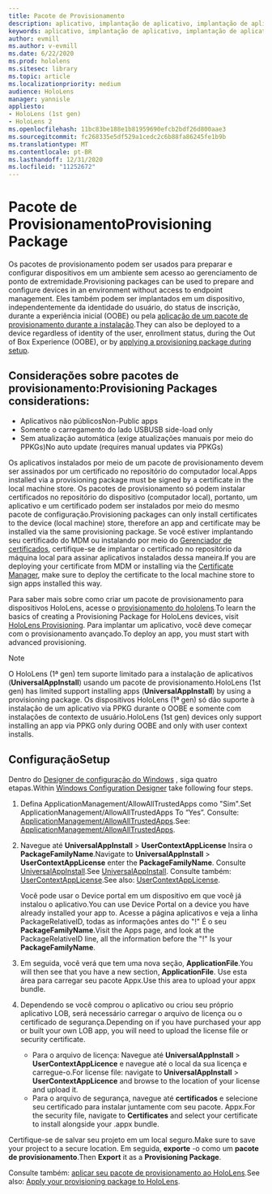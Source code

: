 ```yaml
---
title: Pacote de Provisionamento
description: aplicativo, implantação de aplicativo, implantação de aplicativo empresarial, provisionamento
keywords: aplicativo, implantação de aplicativo, implantação de aplicativo empresarial, provisionamento
author: evmill
ms.author: v-evmill
ms.date: 6/22/2020
ms.prod: hololens
ms.sitesec: library
ms.topic: article
ms.localizationpriority: medium
audience: HoloLens
manager: yannisle
appliesto:
- HoloLens (1st gen)
- HoloLens 2
ms.openlocfilehash: 11bc83be188e1b81959690efcb2bdf26d800aae3
ms.sourcegitcommit: fc268335e5df529a1cedc2c6b88fa86245fe1b9b
ms.translationtype: MT
ms.contentlocale: pt-BR
ms.lasthandoff: 12/31/2020
ms.locfileid: "11252672"
---
```

# <span data-ttu-id="2b00c-104">Pacote de Provisionamento</span><span class="sxs-lookup"><span data-stu-id="2b00c-104">Provisioning Package</span></span>

<span data-ttu-id="2b00c-105">Os pacotes de provisionamento podem ser usados para preparar e configurar dispositivos em um ambiente sem acesso ao gerenciamento de ponto de extremidade.</span><span class="sxs-lookup"><span data-stu-id="2b00c-105">Provisioning packages can be used to prepare and configure devices in an environment without access to endpoint management.</span></span> <span data-ttu-id="2b00c-106">Eles também podem ser implantados em um dispositivo, independentemente da identidade do usuário, do status de inscrição, durante a experiência inicial (OOBE) ou pela [aplicação de um pacote de provisionamento durante a instalação](https://docs.microsoft.com/hololens/hololens-provisioning##apply-a-provisioning-package-to-hololens-during-setup).</span><span class="sxs-lookup"><span data-stu-id="2b00c-106">They can also be deployed to a device regardless of identity of the user, enrollment status, during the Out of Box Experience (OOBE), or by [applying a provisioning package during setup](https://docs.microsoft.com/hololens/hololens-provisioning##apply-a-provisioning-package-to-hololens-during-setup).</span></span>

## <span data-ttu-id="2b00c-107">Considerações sobre pacotes de provisionamento:</span><span class="sxs-lookup"><span data-stu-id="2b00c-107">Provisioning Packages considerations:</span></span>

* <span data-ttu-id="2b00c-108">Aplicativos não públicos</span><span class="sxs-lookup"><span data-stu-id="2b00c-108">Non-Public apps</span></span>
* <span data-ttu-id="2b00c-109">Somente o carregamento do lado USB</span><span class="sxs-lookup"><span data-stu-id="2b00c-109">USB side-load only</span></span>
* <span data-ttu-id="2b00c-110">Sem atualização automática (exige atualizações manuais por meio do PPKGs)</span><span class="sxs-lookup"><span data-stu-id="2b00c-110">No auto update (requires manual updates via PPKGs)</span></span>

<span data-ttu-id="2b00c-111">Os aplicativos instalados por meio de um pacote de provisionamento devem ser assinados por um certificado no repositório do computador local.</span><span class="sxs-lookup"><span data-stu-id="2b00c-111">Apps installed via a provisioning package must be signed by a certificate in the local machine store.</span></span> <span data-ttu-id="2b00c-112">Os pacotes de provisionamento só podem instalar certificados no repositório do dispositivo (computador local), portanto, um aplicativo e um certificado podem ser instalados por meio do mesmo pacote de configuração.</span><span class="sxs-lookup"><span data-stu-id="2b00c-112">Provisioning packages can only install certificates to the device (local machine) store, therefore an app and certificate may be installed via the same provisioning package.</span></span> <span data-ttu-id="2b00c-113">Se você estiver implantando seu certificado do MDM ou instalando por meio do [Gerenciador de certificados](certificate-manager.md), certifique-se de implantar o certificado no repositório da máquina local para assinar aplicativos instalados dessa maneira.</span><span class="sxs-lookup"><span data-stu-id="2b00c-113">If you are deploying your certificate from MDM or installing via the [Certificate Manager](certificate-manager.md), make sure to deploy the certificate to the local machine store to sign apps installed this way.</span></span>

<span data-ttu-id="2b00c-114">Para saber mais sobre como criar um pacote de provisionamento para dispositivos HoloLens, acesse o [provisionamento do hololens](https://docs.microsoft.com/hololens/hololens-provisioning).</span><span class="sxs-lookup"><span data-stu-id="2b00c-114">To learn the basics of creating a Provisioning Package for HoloLens devices, visit [HoloLens Provisioning](https://docs.microsoft.com/hololens/hololens-provisioning).</span></span> <span data-ttu-id="2b00c-115">Para implantar um aplicativo, você deve começar com o provisionamento avançado.</span><span class="sxs-lookup"><span data-stu-id="2b00c-115">To deploy an app, you must start with advanced provisioning.</span></span>

> [!NOTE]
> <span data-ttu-id="2b00c-116">O HoloLens (1ª gen) tem suporte limitado para a instalação de aplicativos (**UniversalAppInstall**) usando um pacote de provisionamento.</span><span class="sxs-lookup"><span data-stu-id="2b00c-116">HoloLens (1st gen) has limited support installing apps (**UniversalAppInstall**) by using a provisioning package.</span></span> <span data-ttu-id="2b00c-117">Os dispositivos HoloLens (1ª gen) só dão suporte à instalação de um aplicativo via PPKG durante o OOBE e somente com instalações de contexto de usuário.</span><span class="sxs-lookup"><span data-stu-id="2b00c-117">HoloLens (1st gen) devices only support installing an app via PPKG only during OOBE and only with user context installs.</span></span>

## <span data-ttu-id="2b00c-118">Configuração</span><span class="sxs-lookup"><span data-stu-id="2b00c-118">Setup</span></span>

<span data-ttu-id="2b00c-119">Dentro do [Designer de configuração do Windows](https://www.microsoft.com/store/productId/9NBLGGH4TX22) , siga quatro etapas.</span><span class="sxs-lookup"><span data-stu-id="2b00c-119">Within [Windows Configuration Designer](https://www.microsoft.com/store/productId/9NBLGGH4TX22) take following four steps.</span></span>

1. <span data-ttu-id="2b00c-120">Defina ApplicationManagement/AllowAllTrustedApps como "Sim".</span><span class="sxs-lookup"><span data-stu-id="2b00c-120">Set ApplicationManagement/AllowAllTrustedApps To “Yes”.</span></span> <span data-ttu-id="2b00c-121">Consulte: [ApplicationManagement/AllowAllTrustedApps](https://docs.microsoft.com/windows/client-management/mdm/policy-csp-applicationmanagement#applicationmanagement-allowalltrustedapps).</span><span class="sxs-lookup"><span data-stu-id="2b00c-121">See: [ApplicationManagement/AllowAllTrustedApps](https://docs.microsoft.com/windows/client-management/mdm/policy-csp-applicationmanagement#applicationmanagement-allowalltrustedapps).</span></span>

2. <span data-ttu-id="2b00c-122">Navegue até **UniversalAppInstall**  >  **UserContextAppLicense** Insira o **PackageFamilyName**.</span><span class="sxs-lookup"><span data-stu-id="2b00c-122">Navigate to **UniversalAppInstall** > **UserContextAppLicense** enter the **PackageFamilyName**.</span></span> <span data-ttu-id="2b00c-123">Consulte [UniversalAppInstall](https://docs.microsoft.com/windows/configuration/wcd/wcd-universalappinstall).</span><span class="sxs-lookup"><span data-stu-id="2b00c-123">See [UniversalAppInstall](https://docs.microsoft.com/windows/configuration/wcd/wcd-universalappinstall).</span></span> <span data-ttu-id="2b00c-124">Consulte também: [UserContextAppLicense](https://docs.microsoft.com/windows/configuration/wcd/wcd-universalappinstall#usercontextapplicense).</span><span class="sxs-lookup"><span data-stu-id="2b00c-124">See also: [UserContextAppLicense](https://docs.microsoft.com/windows/configuration/wcd/wcd-universalappinstall#usercontextapplicense).</span></span>

   <span data-ttu-id="2b00c-125">Você pode usar o Device portal em um dispositivo em que você já instalou o aplicativo.</span><span class="sxs-lookup"><span data-stu-id="2b00c-125">You can use Device Portal on a device you have already installed your app to.</span></span> <span data-ttu-id="2b00c-126">Acesse a página aplicativos e veja a linha PackageRelativeID, todas as informações antes do "!" É o seu **PackageFamilyName**.</span><span class="sxs-lookup"><span data-stu-id="2b00c-126">Visit the Apps page, and look at the PackageRelativeID line, all the information before the "!" Is your **PackageFamilyName**.</span></span>

3. <span data-ttu-id="2b00c-127">Em seguida, você verá que tem uma nova seção, **ApplicationFile**.</span><span class="sxs-lookup"><span data-stu-id="2b00c-127">You will then see that you have a new section, **ApplicationFile**.</span></span> <span data-ttu-id="2b00c-128">Use esta área para carregar seu pacote Appx.</span><span class="sxs-lookup"><span data-stu-id="2b00c-128">Use this area to upload your appx bundle.</span></span>

4. <span data-ttu-id="2b00c-129">Dependendo se você comprou o aplicativo ou criou seu próprio aplicativo LOB, será necessário carregar o arquivo de licença ou o certificado de segurança.</span><span class="sxs-lookup"><span data-stu-id="2b00c-129">Depending on if you have purchased your app or built your own LOB app, you will need to upload the license file or security certificate.</span></span>

    - <span data-ttu-id="2b00c-130">Para o arquivo de licença: Navegue até **UniversalAppInstall**  >  **UserContextAppLicence** e navegue até o local da sua licença e carregue-o.</span><span class="sxs-lookup"><span data-stu-id="2b00c-130">For license file: navigate to **UniversalAppInstall** > **UserContextAppLicence** and browse to the location of your license and upload it.</span></span>
    - <span data-ttu-id="2b00c-131">Para o arquivo de segurança, navegue até **certificados** e selecione seu certificado para instalar juntamente com seu pacote. Appx.</span><span class="sxs-lookup"><span data-stu-id="2b00c-131">For the security file, navigate to **Certificates** and select your certificate to install alongside your .appx bundle.</span></span>

<span data-ttu-id="2b00c-132">Certifique-se de salvar seu projeto em um local seguro.</span><span class="sxs-lookup"><span data-stu-id="2b00c-132">Make sure to save your project to a secure location.</span></span> <span data-ttu-id="2b00c-133">Em seguida, **exporte** -o como um **pacote de provisionamento**.</span><span class="sxs-lookup"><span data-stu-id="2b00c-133">Then **Export** it as a **Provisioning Package**.</span></span>  

<span data-ttu-id="2b00c-134">Consulte também: [aplicar seu pacote de provisionamento ao HoloLens](https://docs.microsoft.com/hololens/hololens-provisioning#apply-a-provisioning-package-to-hololens-during-setup).</span><span class="sxs-lookup"><span data-stu-id="2b00c-134">See also: [Apply your provisioning package to HoloLens](https://docs.microsoft.com/hololens/hololens-provisioning#apply-a-provisioning-package-to-hololens-during-setup).</span></span>
